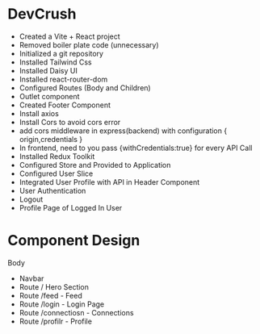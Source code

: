 # DevCrush 

- Created a Vite + React project
- Removed boiler plate code (unnecessary)
- Initialized a git repository
- Installed Tailwind Css
- Installed Daisy UI
- Installed react-router-dom
- Configured Routes (Body and Children)
- Outlet component
- Created Footer Component
- Install axios
- Install Cors to avoid cors error
- add cors middleware in express(backend) with configuration
     {
        origin,credentials
     }
- In frontend, need  to you pass {withCredentials:true} for every API Call
- Installed Redux Toolkit
- Configured Store and Provided to Application
- Configured User Slice
- Integrated User Profile with API in Header Component
- User Authentication
- Logout
- Profile Page of Logged In User





# Component Design

Body
 - Navbar
 - Route / Hero Section
 - Route /feed - Feed
 - Route /login - Login Page
 - Route /connectiosn - Connections
 - Route /profilr - Profile